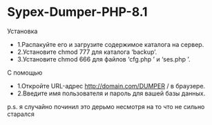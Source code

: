 # Sypex-Dumper-PHP-8.1

Установка

- 1.Распакуйте его и загрузите содержимое каталога на сервер.
- 2.Установите chmod 777 для каталога ‘backup’.
- 3.Установите chmod 666 для файлов ‘cfg.php ’ и ‘ses.php ’.

С помощью

- 1.Откройте URL-адрес http://domain.com/DUMPER / в браузере.
- 2.Введите имя пользователя и пароль для вашей базы данных.

p.s. я случайно починил это дерьмо несмотря на то что не сильно старался
